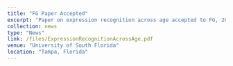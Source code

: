 ```yaml
---
title: "FG Paper Accepted"
excerpt: "Paper on expression recognition across age accepted to FG, 2021."
collection: news
type: "News"
link: /files/ExpressionRecognitionAcrossAge.pdf
venue: "University of South Florida"
location: "Tampa, Florida"
---
```

